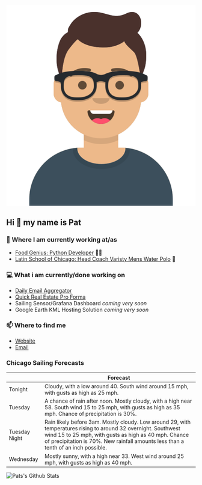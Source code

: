 [![Social banner for p-j-falconer](https://raw.githubusercontent.com/P-J-FALCONER/P-J-FALCONER/master/assets/avataaars.svg)](https://patfalconer.com/)
## Hi :wave: my name is Pat

### 💼 Where I am currently working at/as
- [Food Genius: Python Developer](https://getfoodgenius.com/) 🍔🐍
- [Latin School of Chicago: Head Coach Varisty Mens Water Polo](https://www.latinschool.org/) 🤽


### 💻 What i am currently/done working on
 - [Daily Email Aggregator](https://github.com/P-J-FALCONER/dott_daily_mail)
 - [Quick Real Estate Pro Forma](https://github.com/P-J-FALCONER/henry)
 - Sailing Sensor/Grafana Dashboard *coming very soon*
 - Google Earth KML Hosting Solution *coming very soon*

### 📫 Where to find me
 - [Website](https://patfalconer.com/)
 - [Email](mailto:patrick.j.falconer@gmail.com)


### Chicago Sailing Forecasts
|   | Forecast  |
|---|---|
| Tonight | Cloudy, with a low around 40. South wind around 15 mph, with gusts as high as 25 mph. |
| Tuesday | A chance of rain after noon. Mostly cloudy, with a high near 58. South wind 15 to 25 mph, with gusts as high as 35 mph. Chance of precipitation is 30%. |
| Tuesday Night | Rain likely before 3am. Mostly cloudy. Low around 29, with temperatures rising to around 32 overnight. Southwest wind 15 to 25 mph, with gusts as high as 40 mph. Chance of precipitation is 70%. New rainfall amounts less than a tenth of an inch possible. |
| Wednesday | Mostly sunny, with a high near 33. West wind around 25 mph, with gusts as high as 40 mph. |

![Pats's Github Stats](https://github-readme-stats.vercel.app/api?username=p-j-falconer&show_icons=true&theme=radical)
